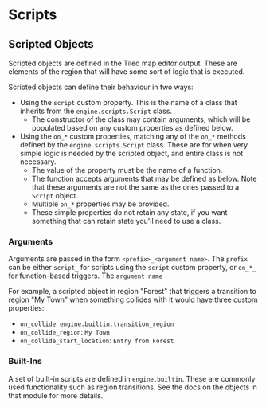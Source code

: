 # Scripts

## Scripted Objects

Scripted objects are defined in the Tiled map editor output. These are elements
of the region that will have some sort of logic that is executed.

Scripted objects can define their behaviour in two ways:

- Using the `script` custom property. This is the name of a class that inherits
  from the `engine.scripts.Script` class.
  - The constructor of the class may contain arguments, which will be populated
    based on any custom properties as defined below.
- Using the `on_*` custom properties, matching any of the `on_*` methods defined
  by the `engine.scripts.Script` class. These are for when very simple logic is
  needed by the scripted object, and entire class is not necessary.
  - The value of the property must be the name of a function.
  - The function accepts arguments that may be defined as below. Note that these
    arguments are not the same as the ones passed to a `Script` object.
  - Multiple `on_*` properties may be provided.
  - These simple properties do not retain any state, if you want something that
    can retain state you'll need to use a class.

### Arguments

Arguments are passed in the form `<prefix>_<argument name>`. The `prefix` can be
either `script_` for scripts using the `script` custom property, or `on_*_` for
function-based triggers. The `argument name`

For example, a scripted object in region "Forest" that triggers a transition to
region "My Town" when something collides with it would have three custom
properties:

- `on_collide`: `engine.builtin.transition_region`
- `on_collide_region`: `My Town`
- `on_collide_start_location`: `Entry from Forest`

### Built-Ins

A set of built-in scripts are defined in `engine.builtin`. These are commonly
used functionality such as region transitions. See the docs on the objects in
that module for more details.
